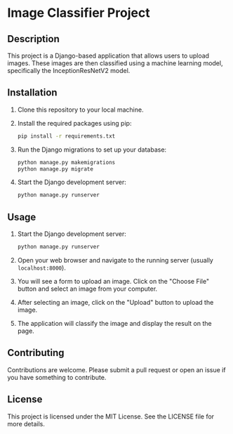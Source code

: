 # Image Classifier Project

## Description

This project is a Django-based application that allows users to upload images. These images are then classified using a machine learning model, specifically the InceptionResNetV2 model.

## Installation

1. Clone this repository to your local machine.

2. Install the required packages using pip:

    ```bash
    pip install -r requirements.txt
    ```

3. Run the Django migrations to set up your database:

    ```bash
    python manage.py makemigrations
    python manage.py migrate
    ```

4. Start the Django development server:

    ```bash
    python manage.py runserver
    ```

## Usage

1. Start the Django development server:

    ```bash
    python manage.py runserver
    ```

2. Open your web browser and navigate to the running server (usually `localhost:8000`).

3. You will see a form to upload an image. Click on the "Choose File" button and select an image from your computer.

4. After selecting an image, click on the "Upload" button to upload the image.

5. The application will classify the image and display the result on the page.

## Contributing

Contributions are welcome. Please submit a pull request or open an issue if you have something to contribute.

## License

This project is licensed under the MIT License. See the LICENSE file for more details.